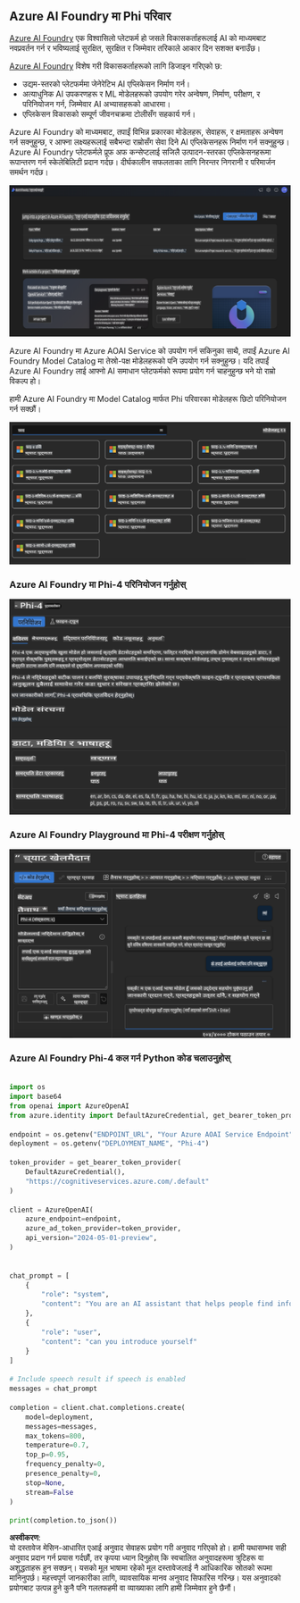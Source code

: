 ## Azure AI Foundry मा Phi परिवार

[Azure AI Foundry](https://ai.azure.com) एक विश्वासिलो प्लेटफर्म हो जसले विकासकर्ताहरूलाई AI को माध्यमबाट नवप्रवर्तन गर्न र भविष्यलाई सुरक्षित, सुरक्षित र जिम्मेवार तरिकाले आकार दिन सशक्त बनाउँछ।  

[Azure AI Foundry](https://ai.azure.com) विशेष गरी विकासकर्ताहरूको लागि डिजाइन गरिएको छ:

- उद्यम-स्तरको प्लेटफर्ममा जेनेरेटिभ AI एप्लिकेसन निर्माण गर्न।  
- अत्याधुनिक AI उपकरणहरू र ML मोडेलहरूको उपयोग गरेर अन्वेषण, निर्माण, परीक्षण, र परिनियोजन गर्न, जिम्मेवार AI अभ्यासहरूको आधारमा।  
- एप्लिकेसन विकासको सम्पूर्ण जीवनचक्रमा टोलीसँग सहकार्य गर्न।  

Azure AI Foundry को माध्यमबाट, तपाईं विभिन्न प्रकारका मोडेलहरू, सेवाहरू, र क्षमताहरू अन्वेषण गर्न सक्नुहुन्छ, र आफ्ना लक्ष्यहरूलाई सबैभन्दा राम्रोसँग सेवा दिने AI एप्लिकेसनहरू निर्माण गर्न सक्नुहुन्छ। Azure AI Foundry प्लेटफर्मले प्रूफ अफ कन्सेप्टलाई सजिलै उत्पादन-स्तरका एप्लिकेसनहरूमा रूपान्तरण गर्न स्केलेबिलिटी प्रदान गर्दछ। दीर्घकालीन सफलताका लागि निरन्तर निगरानी र परिमार्जन समर्थन गर्दछ।  

![portal](../../../../../translated_images/AIFoundryPorral.68f0acc7d5f47991d90f78fd199beb1123941bba27c39effe55ebfc1d07f114c.ne.png)  

Azure AI Foundry मा Azure AOAI Service को उपयोग गर्न सकिनुका साथै, तपाईं Azure AI Foundry Model Catalog मा तेस्रो-पक्ष मोडेलहरूको पनि उपयोग गर्न सक्नुहुन्छ। यदि तपाईं Azure AI Foundry लाई आफ्नो AI समाधान प्लेटफर्मको रूपमा प्रयोग गर्न चाहनुहुन्छ भने यो राम्रो विकल्प हो।  

हामी Azure AI Foundry मा Model Catalog मार्फत Phi परिवारका मोडेलहरू छिटो परिनियोजन गर्न सक्छौं।  

![ModelCatalog](../../../../../translated_images/AIFoundryModelCatalog.65aadf44c7a47e16a745104efa3ca2b49580c7be190f901a3da6d6533fc37b07.ne.png)  

### **Azure AI Foundry मा Phi-4 परिनियोजन गर्नुहोस्**  

![Phi4](../../../../../translated_images/AIFoundryPhi4.dd27d994739126af80d23e8ec9d3bfd7e6b518d3993aa729fdd4c26e1add8d35.ne.png)  

### **Azure AI Foundry Playground मा Phi-4 परीक्षण गर्नुहोस्**  

![Playground](../../../../../translated_images/AIFoundryPlayground.11365174557f8eac71ce4d439d344dd767a1b04701e9ffe73642feefb099188d.ne.png)  

### **Azure AI Foundry Phi-4 कल गर्न Python कोड चलाउनुहोस्**  

```python

import os  
import base64
from openai import AzureOpenAI  
from azure.identity import DefaultAzureCredential, get_bearer_token_provider  
        
endpoint = os.getenv("ENDPOINT_URL", "Your Azure AOAI Service Endpoint")  
deployment = os.getenv("DEPLOYMENT_NAME", "Phi-4")  
      
token_provider = get_bearer_token_provider(  
    DefaultAzureCredential(),  
    "https://cognitiveservices.azure.com/.default"  
)  
  
client = AzureOpenAI(  
    azure_endpoint=endpoint,  
    azure_ad_token_provider=token_provider,  
    api_version="2024-05-01-preview",  
)  
  

chat_prompt = [
    {
        "role": "system",
        "content": "You are an AI assistant that helps people find information."
    },
    {
        "role": "user",
        "content": "can you introduce yourself"
    }
] 
    
# Include speech result if speech is enabled  
messages = chat_prompt 

completion = client.chat.completions.create(  
    model=deployment,  
    messages=messages,
    max_tokens=800,  
    temperature=0.7,  
    top_p=0.95,  
    frequency_penalty=0,  
    presence_penalty=0,
    stop=None,  
    stream=False  
)  
  
print(completion.to_json())  

```  

**अस्वीकरण**:  
यो दस्तावेज मेसिन-आधारित एआई अनुवाद सेवाहरू प्रयोग गरी अनुवाद गरिएको हो। हामी यथासम्भव सही अनुवाद प्रदान गर्न प्रयास गर्दछौं, तर कृपया ध्यान दिनुहोस् कि स्वचालित अनुवादहरूमा त्रुटिहरू वा अशुद्धताहरू हुन सक्छन्। यसको मूल भाषामा रहेको मूल दस्तावेजलाई नै आधिकारिक स्रोतको रूपमा मानिनुपर्छ। महत्त्वपूर्ण जानकारीका लागि, व्यावसायिक मानव अनुवाद सिफारिस गरिन्छ। यस अनुवादको प्रयोगबाट उत्पन्न हुने कुनै पनि गलतफहमी वा व्याख्याका लागि हामी जिम्मेवार हुने छैनौं।
